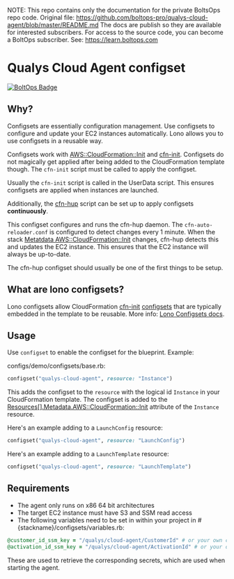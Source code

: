 <!-- note marker start -->
NOTE: This repo contains only the documentation for the private BoltsOps repo code.
Original file: https://github.com/boltops-pro/qualys-cloud-agent/blob/master/README.md
The docs are publish so they are available for interested subscribers.
For access to the source code, you can become a BoltOps subscriber.
See: https://learn.boltops.com

<!-- note marker end -->

# Qualys Cloud Agent configset

[![BoltOps Badge](https://img.boltops.com/boltops/badges/boltops-badge.png)](https://www.boltops.com)

## Why?

Configsets are essentially configuration management. Use configsets to configure and update your EC2 instances automatically. Lono allows you to use configsets in a reusable way.

Configsets work with [AWS::CloudFormation::Init](https://docs.aws.amazon.com/AWSCloudFormation/latest/UserGuide/aws-resource-init.html) and [cfn-init](https://docs.aws.amazon.com/AWSCloudFormation/latest/UserGuide/cfn-init.html). Configsets do not magically get applied after being added to the CloudFormation template though.  The `cfn-init` script must be called to apply the configset.

Usually the `cfn-init` script is called in the UserData script. This ensures configsets are applied when instances are launched.

Additionally, the [cfn-hup](https://github.com/boltopspro/cfn-hup) script can be set up to apply configsets **continuously**.

This configset configures and runs the cfn-hup daemon. The `cfn-auto-reloader.conf` is configured to detect changes every 1 minute.  When the stack [Metatdata AWS::CloudFormation::Init](https://docs.aws.amazon.com/AWSCloudFormation/latest/UserGuide/aws-resource-init.html) changes, cfn-hup detects this and updates the EC2 instance. This ensures that the EC2 instance will always be up-to-date.

The cfn-hup configset should usually be one of the first things to be setup.

## What are lono configsets?

Lono configsets allow CloudFormation [cfn-init](https://docs.aws.amazon.com/AWSCloudFormation/latest/UserGuide/cfn-init.html) [configsets](https://docs.aws.amazon.com/AWSCloudFormation/latest/UserGuide/aws-resource-init.html) that are typically embedded in the template to be reusable.  More info: [Lono Configsets docs](https://lono.cloud/docs/configsets/).

## Usage

Use `configset` to enable the configset for the blueprint.  Example:

configs/demo/configsets/base.rb:

```ruby
configset("qualys-cloud-agent", resource: "Instance")
```

This adds the configset to the `resource` with the logical id `Instance` in your CloudFormation template.  The configset is added to the [Resources[].Metadata.AWS::CloudFormation::Init](https://docs.aws.amazon.com/AWSCloudFormation/latest/UserGuide/aws-resource-init.html) attribute of the `Instance` resource.

Here's an example adding to a `LaunchConfig` resource:

```ruby
configset("qualys-cloud-agent", resource: "LaunchConfig")
```

Here's an example adding to a `LaunchTemplate` resource:

```ruby
configset("qualys-cloud-agent", resource: "LaunchTemplate")
```

## Requirements

- The agent only runs on x86 64 bit architectures
- The target EC2 instance must have S3 and SSM read access
- The following variables need to be set in within your project in #{stackname}/configsets/variables.rb:

```ruby
@customer_id_ssm_key = "/qualys/cloud-agent/CustomerId" # or your own custom key
@activation_id_ssm_key = "/qualys/cloud-agent/ActivationId" # or your own custom key
```

These are used to retrieve the corresponding secrets, which are used when starting the agent.


